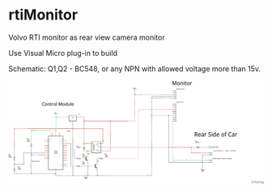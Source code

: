 # rtiMonitor
Volvo RTI monitor as rear view camera monitor

Use Visual Micro plug-in to build

Schematic:
Q1,Q2 - BC548, or any NPN with allowed voltage more than 15v.

![Schematic](Camera_schem.png)
